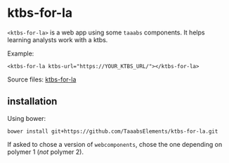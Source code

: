 # ktbs-for-la

`<ktbs-for-la>` is a web app using some `taaabs` components. It helps learning analysts work with a ktbs.

Example:

    <ktbs-for-la ktbs-url="https://YOUR_KTBS_URL/"></ktbs-for-la>

Source files: <a href="https://github.com/TaaabsElements/ktbs-for-la" target="_blank">ktbs-for-la</a>

## installation

Using bower:

    bower install git+https://github.com/TaaabsElements/ktbs-for-la.git
    
If asked to chose a version of ``webcomponents``, chose the one depending on polymer 1 (*not* polymer 2).
